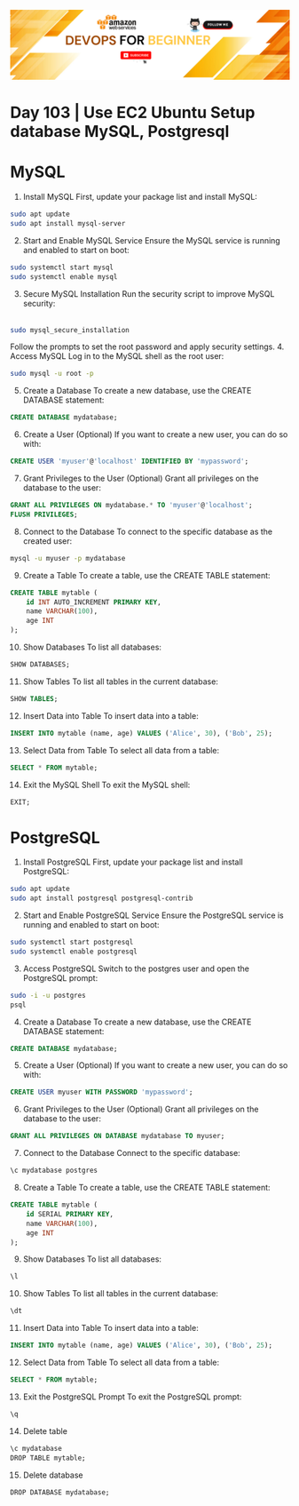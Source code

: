 ![Alt texts](../Images/p1.png)

# Day 103 | Use EC2 Ubuntu Setup database MySQL, Postgresql
# MySQL
1. Install MySQL
First, update your package list and install MySQL:

```bash
sudo apt update
sudo apt install mysql-server
```
2. Start and Enable MySQL Service
Ensure the MySQL service is running and enabled to start on boot:

```bash
sudo systemctl start mysql
sudo systemctl enable mysql
```
3. Secure MySQL Installation
Run the security script to improve MySQL security:
```bash

sudo mysql_secure_installation
```
Follow the prompts to set the root password and apply security settings.
4. Access MySQL
Log in to the MySQL shell as the root user:

```bash
sudo mysql -u root -p
```
5. Create a Database
To create a new database, use the CREATE DATABASE statement:

```sql
CREATE DATABASE mydatabase;
```
6. Create a User (Optional)
If you want to create a new user, you can do so with:

```sql
CREATE USER 'myuser'@'localhost' IDENTIFIED BY 'mypassword';
```
7. Grant Privileges to the User (Optional)
Grant all privileges on the database to the user:

```sql
GRANT ALL PRIVILEGES ON mydatabase.* TO 'myuser'@'localhost';
FLUSH PRIVILEGES;
```
8. Connect to the Database
To connect to the specific database as the created user:

```bash
mysql -u myuser -p mydatabase
```
9. Create a Table
To create a table, use the CREATE TABLE statement:

```sql
CREATE TABLE mytable (
    id INT AUTO_INCREMENT PRIMARY KEY,
    name VARCHAR(100),
    age INT
);
```
10. Show Databases
To list all databases:

```sql
SHOW DATABASES;
```
11. Show Tables
To list all tables in the current database:

```sql
SHOW TABLES;
```
12. Insert Data into Table
To insert data into a table:

```sql
INSERT INTO mytable (name, age) VALUES ('Alice', 30), ('Bob', 25);
```
13. Select Data from Table
To select all data from a table:

```sql
SELECT * FROM mytable;
```
14. Exit the MySQL Shell
To exit the MySQL shell:

```sql
EXIT;
```

# PostgreSQL
1. Install PostgreSQL
First, update your package list and install PostgreSQL:

```bash
sudo apt update
sudo apt install postgresql postgresql-contrib
```
2. Start and Enable PostgreSQL Service
Ensure the PostgreSQL service is running and enabled to start on boot:

```bash
sudo systemctl start postgresql
sudo systemctl enable postgresql
```
3. Access PostgreSQL
Switch to the postgres user and open the PostgreSQL prompt:

```bash
sudo -i -u postgres
psql
```
4. Create a Database
To create a new database, use the CREATE DATABASE statement:

```sql
CREATE DATABASE mydatabase;
```
5. Create a User (Optional)
If you want to create a new user, you can do so with:

```sql
CREATE USER myuser WITH PASSWORD 'mypassword';
```
6. Grant Privileges to the User (Optional)
Grant all privileges on the database to the user:

```sql
GRANT ALL PRIVILEGES ON DATABASE mydatabase TO myuser;
```
7. Connect to the Database
Connect to the specific database:

```bash
\c mydatabase postgres
```
8. Create a Table
To create a table, use the CREATE TABLE statement:

```sql
CREATE TABLE mytable (
    id SERIAL PRIMARY KEY,
    name VARCHAR(100),
    age INT
);
```
9. Show Databases
To list all databases:

```sql
\l
```
10. Show Tables
To list all tables in the current database:

```sql
\dt
```
11. Insert Data into Table
To insert data into a table:

```sql
INSERT INTO mytable (name, age) VALUES ('Alice', 30), ('Bob', 25);
```
12. Select Data from Table
To select all data from a table:

```sql
SELECT * FROM mytable;
```
13. Exit the PostgreSQL Prompt
To exit the PostgreSQL prompt:

```sql
\q
```
14. Delete table
```css
\c mydatabase
DROP TABLE mytable;
```
15. Delete database
```css
DROP DATABASE mydatabase;
```
